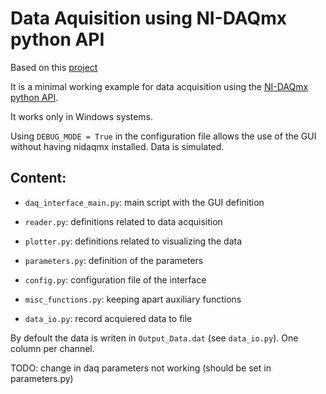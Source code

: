 # Data Aquisition using NI-DAQmx python API

Based on this [project](https://github.com/toastytato/DAQ_Interface)


It is a minimal working example for data acquisition using the [NI-DAQmx python API](https://nidaqmx-python.readthedocs.io/en/latest/index.html).

It works only in Windows systems.

Using ```DEBUG_MODE = True``` in the configuration file allows the use of the GUI without having nidaqmx installed. Data is simulated.

## Content:

* ```daq_interface_main.py```: main script with the GUI definition
 
* ```reader.py```: definitions related to data acquisition
 
* ```plotter.py```: definitions related to visualizing the data
 
* ```parameters.py```: definition of the parameters
 
* ```config.py```: configuration file of the interface
 
* ```misc_functions.py```: keeping apart auxiliary functions

* ```data_io.py```: record acquiered data to file


By defoult the data is writen in ```Output_Data.dat``` (see ```data_io.py```). One column per channel.

TODO: change in daq parameters not working (should be set in parameters.py)

